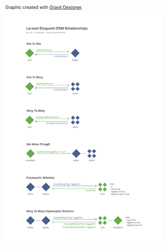 Graphic created with <a href="https://www.gravit.io/">Gravit Designer</a>.

<img src="Laravel-eloquent-ORM-relationships-illustration.png">

